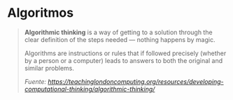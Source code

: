 # Algoritmos

> **Algorithmic thinking** is a way of getting to a solution through the clear definition of the steps needed — nothing happens by magic.
>
> Algorithms are instructions or rules that if followed precisely (whether by a person or a computer) leads to answers to both the original and similar problems.
>
><cite>Fuente: https://teachinglondoncomputing.org/resources/developing-computational-thinking/algorithmic-thinking/</cite>
